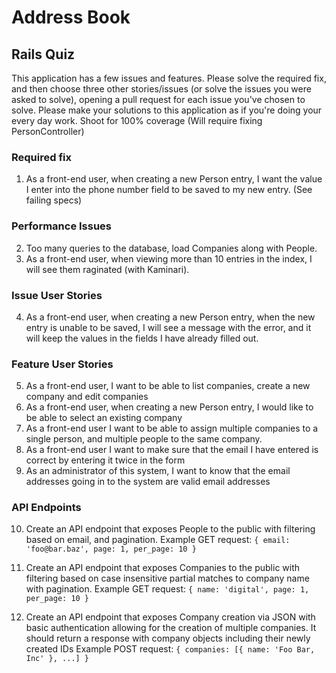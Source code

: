 # Address Book

## Rails Quiz

This application has a few issues and features.  Please solve the required fix, and then choose three other stories/issues (or solve the issues you were asked to solve), opening a pull request for each issue you've chosen to solve.
Please make your solutions to this application as if you're doing your every day work.  Shoot for 100% coverage (Will require fixing PersonController)

### Required fix
1. As a front-end user, when creating a new Person entry, I want the value I enter into the phone number field to be saved to my new entry. (See failing specs)

### Performance Issues
2. Too many queries to the database, load Companies along with People.
3. As a front-end user, when viewing more than 10 entries in the index, I will see them raginated (with Kaminari).

### Issue User Stories
4. As a front-end user, when creating a new Person entry, when the new entry is unable to be saved, I will see a message with the error, and it will keep the values in the fields I have already filled out. 

### Feature User Stories
5. As a front-end user, I want to be able to list companies, create a new company and edit companies
6. As a front-end user, when creating a new Person entry, I would like to be able to select an existing company
7. As a front-end user I want to be able to assign multiple companies to a single person, and multiple people to the same company.
8. As a front-end user I want to make sure that the email I have entered is correct by entering it twice in the form
9. As an administrator of this system, I want to know that the email addresses going in to the system are valid email addresses

### API Endpoints
10. Create an API endpoint that exposes People to the public with filtering based on email, and pagination.
Example GET request:
`{ email: 'foo@bar.baz', page: 1, per_page: 10 }`

11. Create an API endpoint that exposes Companies to the public with filtering based on case insensitive partial matches to company name with pagination.
Example GET request: 
`{ name: 'digital', page: 1, per_page: 10 }`

12. Create an API endpoint that exposes Company creation via JSON with basic authentication allowing for the creation of multiple companies.  It should return a response with company objects including their newly created IDs
Example POST request:
`{ companies: [{ name: 'Foo Bar, Inc' }, ...] }`

